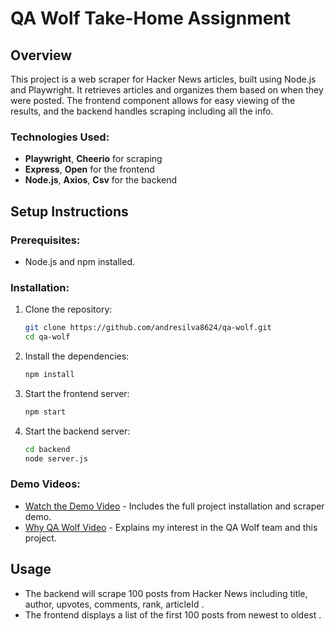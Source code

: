 # QA Wolf Take-Home Assignment

## Overview
This project is a web scraper for Hacker News articles, built using Node.js and Playwright. It retrieves articles and organizes them based on when they were posted. The frontend component allows for easy viewing of the results, and the backend handles scraping including all the info.

### Technologies Used:
- **Playwright**, **Cheerio** for scraping
- **Express**, **Open** for the frontend
- **Node.js**, **Axios**, **Csv** for the backend

## Setup Instructions

### Prerequisites:
- Node.js and npm installed.

### Installation:
1. Clone the repository:
    ```bash
    git clone https://github.com/andresilva8624/qa-wolf.git
    cd qa-wolf
    ```

2. Install the dependencies:
    ```bash
    npm install
    ```
3. Start the frontend server:
    ```bash
    npm start
    ```

4. Start the backend server:
    ```bash
    cd backend
    node server.js
    ```



### Demo Videos:
- [Watch the Demo Video](LOOM_LINK_DEMO) - Includes the full project installation and scraper demo.
- [Why QA Wolf Video](LOOM_LINK_WHY_QA_WOLF) - Explains my interest in the QA Wolf team and this project.

## Usage
- The backend will scrape 100 posts from Hacker News including title, author, upvotes, comments, rank, articleId .
- The frontend displays a list of the first 100 posts from newest to oldest .
